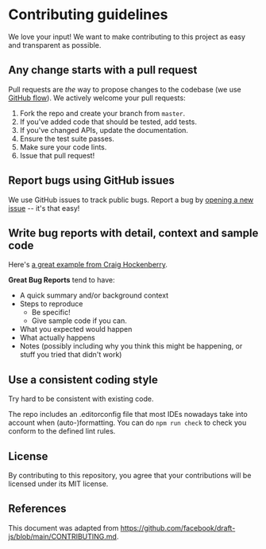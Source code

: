 # Contributing guidelines

We love your input! We want to make contributing to this project as easy and transparent as possible.

## Any change starts with a pull request

Pull requests are _the_ way to propose changes to the codebase (we
use [GitHub flow](https://docs.github.com/en/get-started/quickstart/github-flow)). We actively welcome your pull
requests:

1. Fork the repo and create your branch from `master`.
2. If you've added code that should be tested, add tests.
3. If you've changed APIs, update the documentation.
4. Ensure the test suite passes.
5. Make sure your code lints.
6. Issue that pull request!

## Report bugs using GitHub issues

We use GitHub issues to track public bugs. Report a bug by [opening a new issue](https://github.com/EXXETA/openapi-cop/issues/new) -- it's that easy!

## Write bug reports with detail, context and sample code

Here's [a great example from Craig Hockenberry](http://www.openradar.me/11905408).

__Great Bug Reports__ tend to have:

- A quick summary and/or background context
- Steps to reproduce
    - Be specific!
    - Give sample code if you can.
- What you expected would happen
- What actually happens
- Notes (possibly including why you think this might be happening, or stuff you tried that didn't work)

## Use a consistent coding style

Try hard to be consistent with existing code.

The repo includes an .editorconfig file that most IDEs nowadays take into account when (auto-)formatting. You can
do `npm run check` to check you conform to the defined lint rules.

## License

By contributing to this repository, you agree that your contributions will be licensed under its MIT license.

## References

This document was adapted from https://github.com/facebook/draft-js/blob/main/CONTRIBUTING.md.
